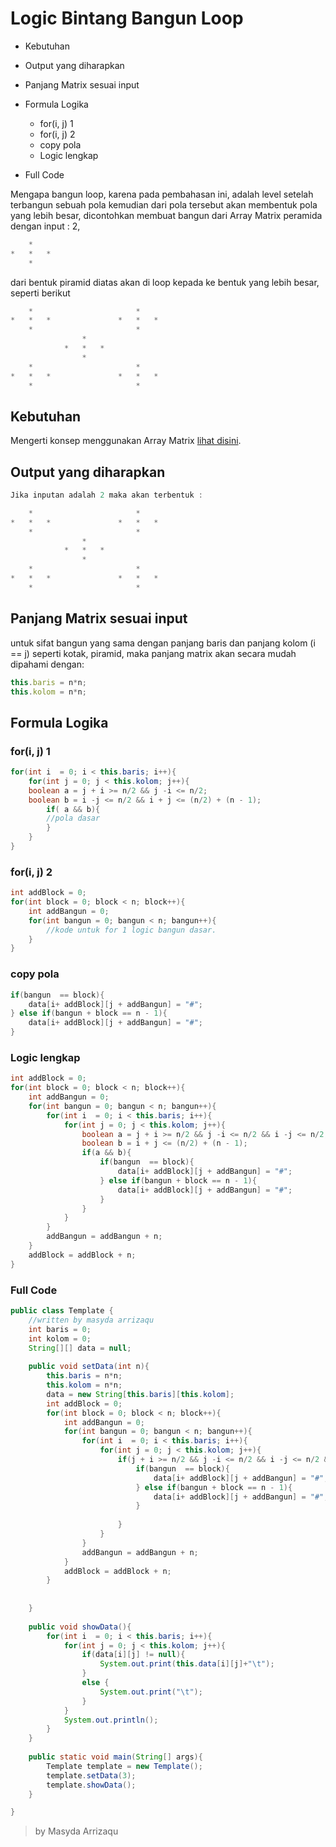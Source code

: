 # Logic Bintang Bangun Loop
* 	Kebutuhan
*	Output yang diharapkan
* 	Panjang Matrix sesuai input 
* 	Formula Logika
	* 	for(i, j) 1
	* 	for(i, j) 2
	* 	copy pola
	* 	Logic lengkap
	
* Full Code 

Mengapa bangun loop, karena pada pembahasan ini, adalah level setelah terbangun sebuah pola kemudian dari pola tersebut akan membentuk pola yang lebih besar, dicontohkan membuat bangun dari Array Matrix peramida dengan input : 2,
```js
	*		
*	*	*	
	*	
```

dari bentuk piramid diatas akan di loop kepada ke bentuk yang lebih besar, seperti berikut 
```js
	*						*	
*	*	*				*	*	*
	*						*	
				*				
			*	*	*			
				*				
	*						*	
*	*	*				*	*	*
	*						*	

```

## Kebutuhan
Mengerti konsep menggunakan Array Matrix [lihat disini](https://arrizaqu.github.io/logic/template).
	
## Output yang diharapkan
```java
Jika inputan adalah 2 maka akan terbentuk : 

	*						*	
*	*	*				*	*	*
	*						*	
				*				
			*	*	*			
				*				
	*						*	
*	*	*				*	*	*
	*						*	
```
## Panjang Matrix sesuai input
untuk sifat bangun yang sama dengan panjang baris dan panjang kolom (i == j) seperti kotak, piramid, maka panjang matrix akan secara mudah dipahami dengan:
```js
this.baris = n*n;
this.kolom = n*n;
```

## Formula Logika
### for(i, j) 1
```java
for(int i  = 0; i < this.baris; i++){
	for(int j = 0; j < this.kolom; j++){
	boolean a = j + i >= n/2 && j -i <= n/2;
	boolean b = i -j <= n/2 && i + j <= (n/2) + (n - 1);
		if( a && b){
		//pola dasar
		}
	}
}
```

### for(i, j) 2
```java
int addBlock = 0;
for(int block = 0; block < n; block++){
	int addBangun = 0;
	for(int bangun = 0; bangun < n; bangun++){
		//kode untuk for 1 logic bangun dasar.
	}
}
```

### copy pola
```java
if(bangun  == block){
	data[i+ addBlock][j + addBangun] = "#";
} else if(bangun + block == n - 1){
	data[i+ addBlock][j + addBangun] = "#";
}
```

### Logic lengkap
```java
int addBlock = 0;
for(int block = 0; block < n; block++){
	int addBangun = 0;
	for(int bangun = 0; bangun < n; bangun++){
		for(int i  = 0; i < this.baris; i++){
			for(int j = 0; j < this.kolom; j++){
				boolean a = j + i >= n/2 && j -i <= n/2 && i -j <= n/2;
				boolean b = i + j <= (n/2) + (n - 1);
				if(a && b){
					if(bangun  == block){
						data[i+ addBlock][j + addBangun] = "#";
					} else if(bangun + block == n - 1){
						data[i+ addBlock][j + addBangun] = "#";
					}
				}	
			}
		}
		addBangun = addBangun + n;
	}
	addBlock = addBlock + n;
}
```

### Full Code 
```java
public class Template {
	//written by masyda arrizaqu
	int baris = 0;
	int kolom = 0;
	String[][] data = null;
	
	public void setData(int n){
		this.baris = n*n;
		this.kolom = n*n;
		data = new String[this.baris][this.kolom];
		int addBlock = 0;
		for(int block = 0; block < n; block++){
			int addBangun = 0;
			for(int bangun = 0; bangun < n; bangun++){
				for(int i  = 0; i < this.baris; i++){
					for(int j = 0; j < this.kolom; j++){
						if(j + i >= n/2 && j -i <= n/2 && i -j <= n/2 && i + j <= (n/2) + (n - 1)){
							if(bangun  == block){
								data[i+ addBlock][j + addBangun] = "#";
							} else if(bangun + block == n - 1){
								data[i+ addBlock][j + addBangun] = "#";
							}
							
						}	
					}
				}
				addBangun = addBangun + n;
			}
			addBlock = addBlock + n;
		}
		
		
	}
	
	public void showData(){
		for(int i  = 0; i < this.baris; i++){
			for(int j = 0; j < this.kolom; j++){
				if(data[i][j] != null){
					System.out.print(this.data[i][j]+"\t");
				}
				else {
					System.out.print("\t");
				}
			}
			System.out.println();
		}
	}
	
	public static void main(String[] args){
		Template template = new Template();
		template.setData(3);
		template.showData();
	}

}

```

> by Masyda Arrizaqu 
